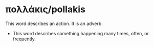 # πολλάκις/pollakis
This word describes an action. It is an adverb.
* This word describes something happening many times, often, or frequently.
